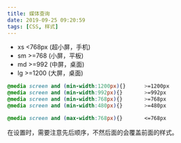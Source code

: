 ```yaml
---
title: 媒体查询
date: 2019-09-25 09:20:59
tags: [CSS, 样式]
---
```

- xs <768px   (超小屏，手机)
- sm >=768   (小屏，平板)
- md >=992   (中屏，桌面)
- lg >=1200   (大屏，桌面)

```css
@media screen and (min-width:1200px){}      >=1200px
@media screen and (min-width:992px){}       >=992px
@media screen and (min-width:768px){}       >=768px
@media screen and (min-width:480px){}       >=480px
```

 ```css
@media screen and (max-width:768px){}       <=768px
 ```



在设置时，需要注意先后顺序，不然后面的会覆盖前面的样式。

